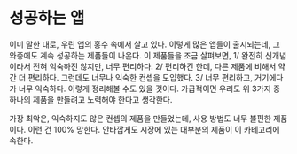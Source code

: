 # 성공하는 앱

이미 말한 대로, 우린 앱의 홍수 속에서 살고 있다. 이렇게 많은 앱들이 출시되는데, 그 와중에도 계속 성공하는 제품들이 나온다. 이 제품들을 조금 살펴보면,
1/ 완전히 신개념이라서 전혀 익숙하진 않지만, 너무 편리하다.
2/ 편리하긴 한데, 다른 제품에 비해서 약간 더 편리하다. 그런데도 너무나 익숙한 컨셉을 도입했다.
3/ 너무 편리하고, 거기에다가 너무 익숙하다.
이렇게 정리해볼 수도 있을 것이다. 가급적이면 우리도 위 3가지 중 하나의 제품을 만들려고 노력해야 한다고 생각한다.

가장 최악은, 익숙하지도 않은 컨셉의 제품을 만들었는데, 사용 방법도 너무 불편한 제품이다. 이런 건 100% 망한다. 안타깝게도 시장에 있는 대부분의 제품이 이 카테고리에 속한다.
